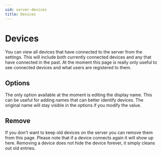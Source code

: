 ```yaml
---
uid: server-devices
title: Devices
---
```


# Devices

You can view all devices that have connected to the server from the settings. This will include both currently connected devices and any that have connected in the past. At the moment this page is really only useful to see connected devices and what users are registered to them.

## Options

The only option available at the moment is editing the display name. This can be useful for adding names that can better identify devices. The original name will stay visible in the options if you modify the value.

## Remove

If you don't want to keep old devices on the server you can remove them from this page. Please note that if a device connects again it will show up here. Removing a device does not hide the device forever, it simply cleans out old entries.
